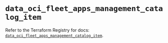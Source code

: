 # `data_oci_fleet_apps_management_catalog_item`

Refer to the Terraform Registry for docs: [`data_oci_fleet_apps_management_catalog_item`](https://registry.terraform.io/providers/hashicorp/oci/7.19.0/docs/data-sources/fleet_apps_management_catalog_item).
